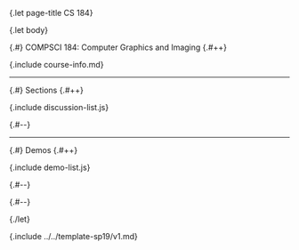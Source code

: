 {.let page-title CS 184}

{.let body}

{.#} COMPSCI 184: Computer Graphics and Imaging
{.#++}

{.include course-info.md}

---

{.#} Sections
{.#++}

{.include discussion-list.js}

{.#--}

---

{.#} Demos
{.#++}

{.include demo-list.js}

{.#--}

{.#--}

{./let}

{.include ../../template-sp19/v1.md}
